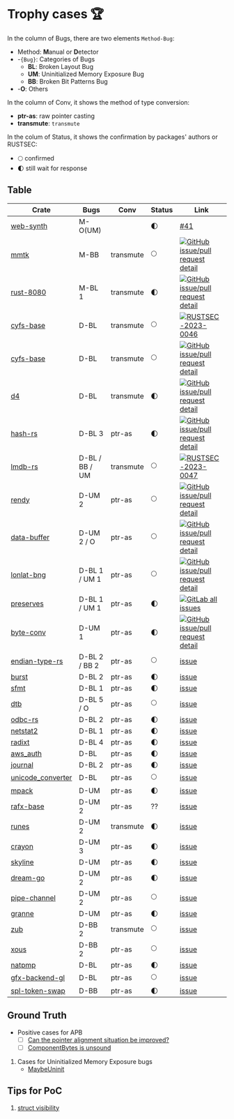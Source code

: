 # Trophy cases 🏆

In the column of Bugs, there are two elements `Method-Bug`:  
* Method: **M**anual or **D**etector    
* -`{Bug}`: Categories of Bugs  
    * **BL**: Broken Layout Bug
    * **UM**: Uninitialized Memory Exposure Bug
    * **BB**: Broken Bit Patterns Bug
* -**O**: Others 

In the column of Conv, it shows the method of type conversion:  
* **ptr-as**: raw pointer casting  
* **transmute**: `transmute`  

In the colum of Status, it shows the confirmation by packages' authors or RUSTSEC:
* 🌕 confirmed  
* 🌓 still wait for response


## Table
| Crate | Bugs | Conv | Status | Link |
| ----- | ---- | -------- | ------------ | ------------ |
| [web-synth](https://github.com/Ameobea/web-synth) | M-O(UM) | | 🌓 | [#41](https://github.com/Ameobea/web-synth/issues/41) |
| [mmtk](https://crates.io/crates/mmtk) | M-BB | transmute | 🌕 | [![GitHub issue/pull request detail](https://img.shields.io/github/issues/detail/state/mmtk/mmtk-core/825?logo=github)](https://github.com/mmtk/mmtk-core/issues/825) |
| [rust-8080](https://github.com/irevoire/rust-8080) | M-BL 1 | transmute |  🌓 | [![GitHub issue/pull request detail](https://img.shields.io/github/issues/detail/state/irevoire/rust-8080/16?logo=github)](https://github.com/irevoire/rust-8080/issues/16) |
| [cyfs-base](https://crates.io/crates/cyfs-base) | D-BL |  transmute  | 🌕 | [![RUSTSEC-2023-0046](https://img.shields.io/badge/RUSTSEC-2023--0046-blue?style=flat-square&logo=rust)](https://rustsec.org/advisories/RUSTSEC-2023-0046.html) |
| [cyfs-base](https://crates.io/crates/cyfs-base) | D-BL |  transmute | 🌕 | [![GitHub issue/pull request detail](https://img.shields.io/github/issues/detail/state/buckyos/CYFS/274?logo=github)](https://github.com/buckyos/CYFS/issues/274) |
| [d4](https://crates.io/crates/d4) | D-BL | transmute | 🌓 | [![GitHub issue/pull request detail](https://img.shields.io/github/issues/detail/state/38/d4-format/71?logo=github)](https://github.com/38/d4-format/issues/71) |
| [hash-rs](https://crates.io/crates/hash-rs) | D-BL 3 | ptr-as | 🌓 | [![GitHub issue/pull request detail](https://img.shields.io/github/issues/detail/state/asukharev/hash-rs/2?logo=github)](https://github.com/asukharev/hash-rs/issues/2) |
| [lmdb-rs](https://crates.io/crates/lmdb-rs) | D-BL / BB / UM |  transmute | 🌕 | [![RUSTSEC-2023-0047](https://img.shields.io/badge/RUSTSEC-2023--0047-blue?style=flat-square&logo=rust)](https://rustsec.org/advisories/RUSTSEC-2023-0047.html) |
| [rendy](https://crates.io/crates/rendy/) | D-UM 2 | ptr-as | 🌕 | [![GitHub issue/pull request detail](https://img.shields.io/github/issues/detail/state/amethyst/rendy/328?logo=github)](https://github.com/amethyst/rendy/issues/328) |
| [data-buffer](https://crates.io/crates/data_buffer) | D-UM 2 / O | ptr-as | 🌕 | [![GitHub issue/pull request detail](https://img.shields.io/github/issues/detail/state/elrnv/buffer/2?logo=github)](https://github.com/elrnv/buffer/issues/2) |
| [lonlat-bng](https://crates.io/crates/lonlat_bng) | D-BL 1 / UM 1 | ptr-as | 🌕 | [![GitHub issue/pull request detail](https://img.shields.io/github/issues/detail/state/urschrei/lonlat_bng/19?logo=github)](https://github.com/urschrei/lonlat_bng/issues/19#issuecomment-1618461663) |
| [preserves](https://crates.io/crates/preserves) | D-BL 1 / UM 1 | ptr-as | 🌓 | [![GitLab all issues](https://img.shields.io/gitlab/issues/all/preserves%2Fpreserves?logo=gitlab&label=issue%2042)](https://gitlab.com/preserves/preserves/-/issues/42) |
| [byte-conv](https://crates.io/crates/byte_conv) | D-UM 1 | ptr-as | 🌓 | [![GitHub issue/pull request detail](https://img.shields.io/github/issues/detail/state/Lolirofle/byte_conv/1?logo=github)](https://github.com/Lolirofle/byte_conv/issues/1) |
| [endian-type-rs](https://crates.io/crates/endian-type-rs) | D-BL 2 / BB 2 | ptr-as | 🌕 | [issue](https://gitlab.com/ertos/endian-type-rs/-/issues/1) |
| [burst](https://crates.io/crates/burst) | D-BL 2 | ptr-as | 🌓 | [issue](https://github.com/endoli/burst.rs/issues/8) |
| [sfmt](https://crates.io/crates/sfmt) | D-BL 1 | ptr-as | 🌓 | [issue](https://github.com/rust-math/sfmt/issues/37) |
| [dtb](https://crates.io/crates/dtb) | D-BL 5 / O | ptr-as | 🌕 | [issue](https://github.com/ababo/dtb/issues/11) |
| [odbc-rs](https://crates.io/crates/odbc) | D-BL 2 |  ptr-as | 🌓 | [issue](https://github.com/Koka/odbc-rs/issues/174) |
| [netstat2](https://crates.io/crates/netstat2) | D-BL 1 | ptr-as | 🌓 | [issue](https://github.com/ohadravid/netstat2-rs/issues/9) |
| [radixt](https://crates.io/crates/radixt) | D-BL 4 | ptr-as | 🌓 | [issue](https://github.com/marekgalovic/radixt/issues/1) |
| [aws\_auth](https://github.com/golddranks/aws_auth/tree/main) | D-BL | ptr-as | 🌓 | [issue](https://github.com/golddranks/aws_auth/issues/1) |
| [journal](https://crates.io/crates/journal) | D-BL 2 | ptr-as | 🌓 | [issue](https://github.com/polygonhell/rusttests/issues/1) |
| [unicode\_converter](https://crates.io/crates/unicode_converter) | D-BL | ptr-as | 🌕 | [issue](https://github.com/Arkaeriit/unicode_converter/issues/1) |
| [mpack](https://crates.io/crates/mpack) | D-UM | ptr-as | 🌓 | [issue](https://github.com/dradtke/mpack/issues/2) |
| [rafx-base](https://crates.io/crates/rafx-base) | D-UM 2 | ptr-as | ?? | [issue](https://github.com/aclysma/rafx/issues/255) |
| [runes](https://crates.io/crates/runes) | D-UM 2 | transmute | 🌓 | [issue](https://github.com/Determinant/runes/issues/2) |
| [crayon](https://crates.io/crates/crayon) | D-UM 3 | ptr-as | 🌓 | [issue](https://github.com/shawnscode/crayon/issues/108) |
| [skyline](https://crates.io/crates/skyline) | D-UM | ptr-as | 🌓 | [issue](https://github.com/ultimate-research/skyline-rs/issues/32) |
| [dream-go](https://github.com/Chicoryn/dream-go) | D-UM 2 | ptr-as | 🌓 | [issue](https://github.com/Chicoryn/dream-go/issues/65) |
| [pipe-channel](https://crates.io/crates/pipe-channel) | D-UM 2 | ptr-as | 🌕 | [issue](https://github.com/bugaevc/pipe-channel/issues/4) |
| [granne](https://crates.io/crates/granne) | D-UM | ptr-as | 🌓 | [issue](https://github.com/granne/granne/issues/25) |
| [zub](https://crates.io/crates/zub) | D-BB 2 | transmute | 🌕 | [issue](https://github.com/nilq/zub-vm/issues/14) |
| [xous](https://crates.io/crates/xous) | D-BB 2 | ptr-as | 🌕 | [issue](https://github.com/betrusted-io/xous-core/issues/410) |
| [natpmp](https://crates.io/crates/natpmp) | D-BL | ptr-as | 🌓 | [issue](https://github.com/fengyc/natpmp/issues/2) |
| [gfx-backend-gl](https://crates.io/crates/gfx-backend-gl) | D-BL | ptr-as | 🌕 | [issue](https://github.com/gfx-rs/gfx/issues/3795) |
| [spl-token-swap](https://crates.io/crates/spl-token-swap) | D-BB | ptr-as | 🌓 | [issue](https://github.com/solana-labs/solana-program-library/issues/5243) |



## Ground Truth
* Positive cases for APB
	- [ ] [Can the pointer alignment situation be improved?](https://github.com/TimelyDataflow/abomonation/issues/23)
	- [ ] [ComponentBytes is unsound](https://github.com/kornelski/rust-rgb/issues/35)

1. Cases for Uninitialized Memory Exposure bugs
    * [MaybeUninit](https://github.com/alekseysidorov/static-box/issues/8)

## Tips for PoC
1. [struct visibility](https://doc.rust-lang.org/rust-by-example/mod/struct_visibility.html)

